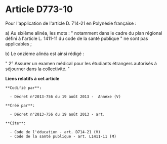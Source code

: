 # Article D773-10

Pour l'application de l'article D. 714-21 en Polynésie française : 

a) Au sixième alinéa, les mots : " notamment dans le cadre du plan régional défini à l'article L. 1411-11 du code de la santé
publique " ne sont pas applicables ; 

b) Le onzième alinéa est ainsi rédigé : 

" 2° Assurer un examen médical pour les étudiants étrangers autorisés à séjourner dans la collectivité. "

**Liens relatifs à cet article**

	**Codifié par**:

	  - Décret n°2013-756 du 19 août 2013 -  Annexe (V)

	**Créé par**:

	  - Décret n°2013-756 du 19 août 2013 - art.

	**Cite**:

	  - Code de l'éducation - art. D714-21 (V)
	  - Code de la santé publique - art. L1411-11 (M)
